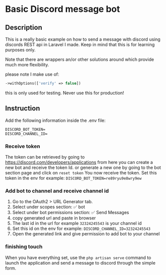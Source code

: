 # Basic Discord message bot

## Description

This is a really basic example on how to send a message with discord using discords REST api in Laravel I made. 
Keep in mind that this is for learning purposes only.

Note that there are wrappers an/or other solutions around which provide much more flexibility.

please note I make use of:

```php
->withOptions(['verify' => false])
```
this is only used for testing. Never use this for production!

## Instruction

Add the following information inside the .env file:

```env
DISCORD_BOT_TOKEN=
DISCORD_CHANNEL_ID=
```

### Receive token

The token can be retrieved by going to https://discord.com/developers/applications
from here you can create a new bot and receive the token Id. or generate a new one
by going to the bot section page and click on `reset token` You now receive the token. 
Set this token in the env for example: `DISCORD_BOT_TOKEN=re89ryu9e8wry9ew`

### Add bot to channel and receive channel id

1. Go to the OAuth2 > URL Generator tab.
2. Select under scopes section: ✅ bot
3. Select under bot permissions section: ✅ Send Messages
4. copy generated url and paste in browser
5. The last id in the url for example `32324245543` is your channel id 
6. Set this id on the env for example: `DISCORD_CHANNEL_ID=32324245543`
5. Open the generated link and give permission to add bot to your channel

### finishing touch

When you have everything set, use the `php artisan serve` command to launch the application and send a message to discord through the simple form.